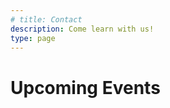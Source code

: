 ```yaml
---
# title: Contact
description: Come learn with us!
type: page
---
```


# Upcoming Events

<div id="calendar_parent" class="calendar_parent">
    <!-- Parent for injected calendar events. -->
</div>
